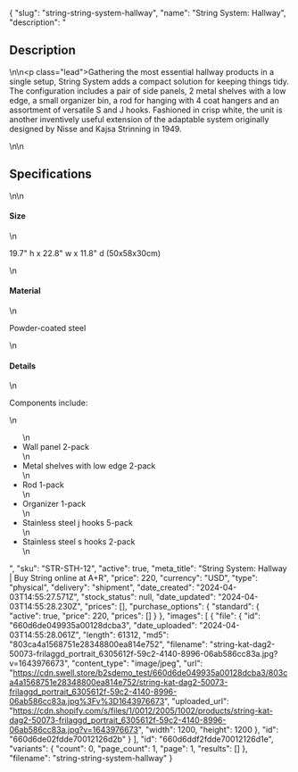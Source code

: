 {
  "slug": "string-string-system-hallway",
  "name": "String System: Hallway",
  "description": "<h2>Description</h2>\n<!-- split -->\n<p class=\"lead\">Gathering the most essential hallway products in a single setup, String System adds a compact solution for keeping things tidy. The configuration includes a pair of side panels, 2 metal shelves with a low edge, a small organizer bin, a rod for hanging with 4 coat hangers and an assortment of versatile S and J hooks. Fashioned in crisp white, the unit is another inventively useful extension of the adaptable system originally designed by Nisse and Kajsa Strinning in 1949.</p>\n<!-- split -->\n<h2>Specifications</h2>\n<!-- split -->\n<h4>Size</h4>\n<p>19.7\" h x 22.8\" w x 11.8\" d (50x58x30cm)</p>\n<h4>Material</h4>\n<p>Powder-coated steel</p>\n<h4>Details</h4>\n<p>Components include:</p>\n<ul>\n<li>Wall panel 2-pack</li>\n<li>Metal shelves with low edge 2-pack</li>\n<li>Rod 1-pack</li>\n<li>Organizer 1-pack</li>\n<li>Stainless steel j hooks 5-pack</li>\n<li>Stainless steel s hooks 2-pack</li>\n</ul>",
  "sku": "STR-STH-12",
  "active": true,
  "meta_title": "String System: Hallway | Buy String online at A+R",
  "price": 220,
  "currency": "USD",
  "type": "physical",
  "delivery": "shipment",
  "date_created": "2024-04-03T14:55:27.571Z",
  "stock_status": null,
  "date_updated": "2024-04-03T14:55:28.230Z",
  "prices": [],
  "purchase_options": {
    "standard": {
      "active": true,
      "price": 220,
      "prices": []
    }
  },
  "images": [
    {
      "file": {
        "id": "660d6de049935a00128dcba3",
        "date_uploaded": "2024-04-03T14:55:28.061Z",
        "length": 61312,
        "md5": "803ca4a1568751e28348800ea814e752",
        "filename": "string-kat-dag2-50073-frilaggd_portrait_6305612f-59c2-4140-8996-06ab586cc83a.jpg?v=1643976673",
        "content_type": "image/jpeg",
        "url": "https://cdn.swell.store/b2sdemo_test/660d6de049935a00128dcba3/803ca4a1568751e28348800ea814e752/string-kat-dag2-50073-frilaggd_portrait_6305612f-59c2-4140-8996-06ab586cc83a.jpg%3Fv%3D1643976673",
        "uploaded_url": "https://cdn.shopify.com/s/files/1/0012/2005/1002/products/string-kat-dag2-50073-frilaggd_portrait_6305612f-59c2-4140-8996-06ab586cc83a.jpg?v=1643976673",
        "width": 1200,
        "height": 1200
      },
      "id": "660d6de02fdde70012126d2b"
    }
  ],
  "id": "660d6ddf2fdde70012126d1e",
  "variants": {
    "count": 0,
    "page_count": 1,
    "page": 1,
    "results": []
  },
  "filename": "string-string-system-hallway"
}